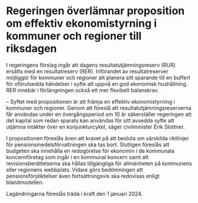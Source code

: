 # Regeringen överlämnar proposition om effektiv ekonomistyrning i kommuner och regioner till riksdagen

I regeringens förslag ingår att dagens resultatutjämningsreserv (RUR) ersätts med en resultatreserv (RER). Införandet av resultatreserver möjliggör för kommuner och regioner att planera sitt sparande till en buffert för oförutsedda händelser i syfte att uppnå en god ekonomisk hushållning. RER innebär i förlängningen också ett mer flexibelt balanskrav.

– Syftet med propositionen är att främja en effektiv ekonomistyrning i kommuner och regioner. Genom att föreslå att resultatutjämningsreserverna får användas under en övergångsperiod om 10 år säkerställer regeringen att det kapital som redan sparats kan användas för sitt avsedda syfte att utjämna intäkter över en konjunkturcykel, säger civilminister Erik Slottner.

I propositionen föreslås även att kravet på att besluta om särskilda riktlinjer för pensionsmedelsförvaltningen ska tas bort. Slutligen föreslås att budgeten ska innehålla en redogörelse för ekonomin i de kommunala koncernföretag som ingår i en kommunal koncern samt att revisionsberättelserna ska hållas tillgängliga för allmänheten på kommunens eller regionens webbplats. Vidare görs bedömningen att pensionsförpliktelser även fortsättningsvis ska redovisas enligt blandmodellen.

Lagändringarna föreslås träda i kraft den 1 januari 2024.
